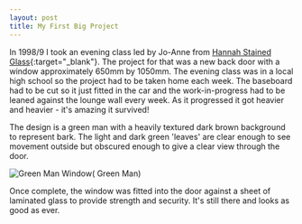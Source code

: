 ```yaml
---
layout: post
title: My First Big Project
---
```


In 1998/9 I took an evening class led by Jo-Anne from [Hannah Stained Glass](https://www.hannahstainedglass.com/){:target="_blank"}. The project for that was a new back door with a window approximately 650mm by 1050mm. The evening class was in a local high school so the project had to be taken home each week. The baseboard had to be cut so it just fitted in the car and the work-in-progress had to be leaned against the lounge wall every week. As it progressed it got heavier and heavier - it's amazing it survived!

The design is a green man with a heavily textured dark brown background to represent bark. The light and dark green 'leaves' are clear enough to see movement outside but obscured enough to give a clear view through the door.

![Green Man Window](https://lh3.googleusercontent.com/9J-F_QOG_W9195Q66fPLWavellnWwVHkdfVlLXH2lS-j2BLqjAhRniDzPnNTdde75yYUgiV_xh81XqoNcuMhSQwTY19Web1r9GOX73f1CYz2VwNII67iFh1Tzmnzkqp2YxMEG8nUos_5N54-2uAz5alDkcji22EwAvya1pc9ZiXl35AOljYN4gC4PxKZdJ5Y2J_lGcPLI0l4BaxV0m2KPsYMSWK1okQ1H3lSLsu_pfCDNIxMcpNsNvm3lyKG9qVCpzsfAYHMNFtDm-4wiCHiHiHA0qyBxZ3oVZrqiuwkNiGnP6gDuOX36TCgdBH8CMT4_GSsmYWkMlUznt5gGlV0xC72TeO22ckv6RVc-sixuoX93l4SUtzNSFmGJW5Ztu4Lmyr8GlNbrS840qSaKNWERafOkZr5PljMrLXmJ2LIEt-WVFopR3OTrkti58lmz2r4rU91g5v8QFwzPLOPY9rcSvm9Y5hWXjdGTSAE9WE6Tdc04op5GkYpMU712MxaaszdcmKupNdaAovyNoEQtWbNoZUq7xzc_pWwqXdh6A7_kpx55W4f45FjwUOjWbnZwaIndH2lB3R3Ub7UIFug0D-RVmadsSL6q7MvjCKAl9wd8t4FD5yMXpYq6VPDctLOYrMYx7NZ6BBJD6tTuzWzar3j0pezez4tTNUffT3VtfR5ZAkQcbTX4WztWyVycQ69=w431-h657-no?authuser=0)(  Green Man)

Once complete, the window was fitted into the door against a sheet of laminated glass to provide strength and security. It's still there and looks as good as ever.

